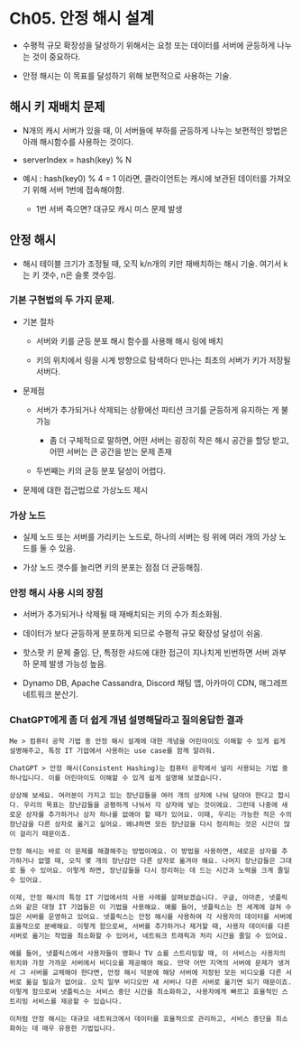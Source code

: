 # Ch05. 안정 해시 설계

- 수평적 규모 확장성을 달성하기 위해서는 요청 또는 데이터를 서버에 균등하게 나누는 것이 중요하다.

- 안정 해시는 이 목표를 달성하기 위해 보편적으로 사용하는 기술.

## 해시 키 재배치 문제

- N개의 캐시 서버가 있을 때, 이 서버들에 부하를 균등하게 나누는 보편적인 방법은 아래 해시함수를 사용하는 것이다.

- serverIndex = hash(key) % N

- 예시 : hash(key0) % 4 = 1 이라면, 클라이언트는 캐시에 보관된 데이터를 가져오기 위해 서버 1번에 접속해야함.

  - 1번 서버 죽으면? 대규모 캐시 미스 문제 발생

## 안정 해시

- 해시 테이블 크기가 조정될 때, 오직 k/n개의 키만 재배치하는 해시 기술. 여기서 k는 키 갯수, n은 슬롯 갯수임.

### 기본 구현법의 두 가지 문제.

- 기본 절차

  - 서버와 키를 균등 분포 해시 함수를 사용해 해시 링에 배치

  - 키의 위치에서 링을 시계 방향으로 탐색하다 만나는 최초의 서버가 키가 저장될 서버다.

- 문제점

  - 서버가 추가되거나 삭제되는 상황에선 파티션 크기를 균등하게 유지하는 게 불가능

    - 좀 더 구체적으로 말하면, 어떤 서버는 굉장히 작은 해시 공간을 할당 받고, 어떤 서버는 큰 공간을 받는 문제 존재

  - 두번째는 키의 균등 분포 달성이 어렵다.

- 문제에 대한 접근법으로 가상노드 제시

### 가상 노드

- 실제 노드 또는 서버를 가리키는 노드로, 하나의 서버는 링 위에 여러 개의 가상 노드를 둘 수 있음.

- 가상 노드 갯수를 늘리면 키의 분포는 점점 더 균등해짐.

### 안정 해시 사용 시의 장점

- 서버가 추가되거나 삭제될 때 재배치되는 키의 수가 최소화됨.

- 데이터가 보다 균등하게 분포하게 되므로 수평적 규모 확장성 달성이 쉬움.

- 핫스팟 키 문제 줄임. 단, 특정한 샤드에 대한 접근이 지나치게 빈번하면 서버 과부하 문제 발생 가능성 높음.

- Dynamo DB, Apache Cassandra, Discord 채팅 앱, 아카마이 CDN, 매그레프 네트워크 분산기.

### ChatGPT에게 좀 더 쉽게 개념 설명해달라고 질의응답한 결과

```
Me > 컴퓨터 공학 기법 중 안정 해시 설계에 대한 개념을 어린아이도 이해할 수 있게 쉽게 설명해주고, 특정 IT 기업에서 사용하는 use case를 함께 알려줘.

ChatGPT > 안정 해시(Consistent Hashing)는 컴퓨터 공학에서 널리 사용되는 기법 중 하나입니다. 이를 어린아이도 이해할 수 있게 쉽게 설명해 보겠습니다.

상상해 보세요. 여러분이 가지고 있는 장난감들을 여러 개의 상자에 나눠 담아야 한다고 합시다. 우리의 목표는 장난감들을 공평하게 나눠서 각 상자에 넣는 것이에요. 그런데 나중에 새로운 상자를 추가하거나 상자 하나를 없애야 할 때가 있어요. 이때, 우리는 가능한 적은 수의 장난감을 다른 상자로 옮기고 싶어요. 왜냐하면 모든 장난감을 다시 정리하는 것은 시간이 많이 걸리기 때문이죠.

안정 해시는 바로 이 문제를 해결해주는 방법이에요. 이 방법을 사용하면, 새로운 상자를 추가하거나 없앨 때, 오직 몇 개의 장난감만 다른 상자로 옮겨야 해요. 나머지 장난감들은 그대로 둘 수 있어요. 이렇게 하면, 장난감들을 다시 정리하는 데 드는 시간과 노력을 크게 줄일 수 있어요.

이제, 안정 해시의 특정 IT 기업에서의 사용 사례를 살펴보겠습니다. 구글, 아마존, 넷플릭스와 같은 대형 IT 기업들은 이 기법을 사용해요. 예를 들어, 넷플릭스는 전 세계에 걸쳐 수많은 서버를 운영하고 있어요. 넷플릭스는 안정 해시를 사용하여 각 사용자의 데이터를 서버에 효율적으로 분배해요. 이렇게 함으로써, 서버를 추가하거나 제거할 때, 사용자 데이터를 다른 서버로 옮기는 작업을 최소화할 수 있어서, 네트워크 트래픽과 처리 시간을 줄일 수 있어요.

예를 들어, 넷플릭스에서 사용자들이 영화나 TV 쇼를 스트리밍할 때, 이 서비스는 사용자의 위치와 가장 가까운 서버에서 비디오를 제공해야 해요. 만약 어떤 지역의 서버에 문제가 생겨서 그 서버를 교체해야 한다면, 안정 해시 덕분에 해당 서버에 저장된 모든 비디오를 다른 서버로 옮길 필요가 없어요. 오직 일부 비디오만 새 서버나 다른 서버로 옮기면 되기 때문이죠. 이렇게 함으로써 넷플릭스는 서비스 중단 시간을 최소화하고, 사용자에게 빠르고 효율적인 스트리밍 서비스를 제공할 수 있습니다.

이처럼 안정 해시는 대규모 네트워크에서 데이터를 효율적으로 관리하고, 서비스 중단을 최소화하는 데 매우 유용한 기법입니다.
```
